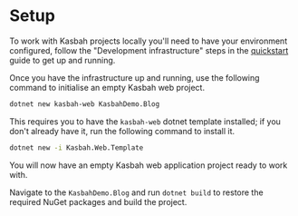 # Setup

To work with Kasbah projects locally you'll need to have your environment configured, follow the "Development infrastructure" steps in the [quickstart](/quickstart.md) guide to get up and running.

Once you have the infrastructure up and running, use the following command to initialise an empty Kasbah web project.

```sh
dotnet new kasbah-web KasbahDemo.Blog
```

This requires you to have the `kasbah-web` dotnet template installed; if you don't already have it, run the following command to install it.

```sh
dotnet new -i Kasbah.Web.Template
```

You will now have an empty Kasbah web application project ready to work with.

Navigate to the `KasbahDemo.Blog` and run `dotnet build` to restore the required NuGet packages and build the project.
